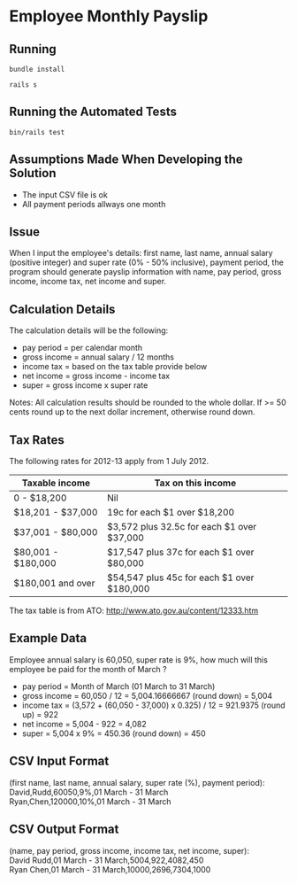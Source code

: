 Employee Monthly Payslip
========================


Running
-------------------

`bundle install`

`rails s`

Running the Automated Tests
---------------------------

`bin/rails test`

Assumptions Made When Developing the Solution
---------------------------------------------

- The input CSV file is ok
- All payment periods allways one month

Issue
-----------

When I input the employee's details: first name, last name, annual salary
(positive integer) and super rate (0% - 50% inclusive), payment period, the
program should generate payslip information with name, pay period, gross income,
income tax, net income and super.

Calculation Details
-------------------

The calculation details will be the following:
- pay period = per calendar month
- gross income = annual salary / 12 months
- income tax = based on the tax table provide below
- net income = gross income - income tax
- super = gross income x super rate

Notes: All calculation results should be rounded to the whole dollar. If >= 50
cents round up to the next dollar increment, otherwise round down.

Tax Rates
---------

The following rates for 2012-13 apply from 1 July 2012.

Taxable income     | Tax on this income
-------------------|-------------------------------------------
0 - $18,200        | Nil
$18,201 - $37,000  | 19c for each $1 over $18,200
$37,001 - $80,000  | $3,572 plus 32.5c for each $1 over $37,000
$80,001 - $180,000 | $17,547 plus 37c for each $1 over $80,000
$180,001 and over  | $54,547 plus 45c for each $1 over $180,000

The tax table is from ATO: <http://www.ato.gov.au/content/12333.htm>

Example Data
------------

Employee annual salary is 60,050, super rate is 9%, how much will this employee
be paid for the month of March ?

- pay period = Month of March (01 March to 31 March)
- gross income = 60,050 / 12 = 5,004.16666667 (round down) = 5,004
- income tax = (3,572 + (60,050 - 37,000) x 0.325) / 12  = 921.9375 (round up)
= 922
- net income = 5,004 - 922 = 4,082
- super = 5,004 x 9% = 450.36 (round down) = 450

CSV Input Format
----------------

(first name, last name, annual salary, super rate (%), payment period):  
David,Rudd,60050,9%,01 March - 31 March  
Ryan,Chen,120000,10%,01 March - 31 March  

CSV Output Format
-----------------

(name, pay period, gross income, income tax, net income, super):  
David Rudd,01 March - 31 March,5004,922,4082,450  
Ryan Chen,01 March - 31 March,10000,2696,7304,1000  
